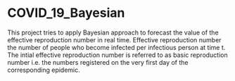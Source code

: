 # COVID_19_Bayesian
 
 This project tries to apply Bayesian approach to forecast the value of the effective reproduction number in real time.
 Effective reproduction number the number of people who become infected per infectious person at time t. The intial effective reproduction number is referred to as basic reproduction number i.e. the numbers registered on the very first day of the corresponding epidemic.
